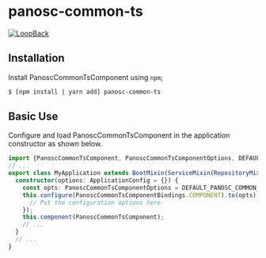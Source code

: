 # panosc-common-ts

[![LoopBack](https://github.com/strongloop/loopback-next/raw/master/docs/site/imgs/branding/Powered-by-LoopBack-Badge-(blue)-@2x.png)](http://loopback.io/)

## Installation

Install PanoscCommonTsComponent using `npm`;

```sh
$ [npm install | yarn add] panosc-common-ts
```

## Basic Use

Configure and load PanoscCommonTsComponent in the application constructor
as shown below.

```ts
import {PanoscCommonTsComponent, PanoscCommonTsComponentOptions, DEFAULT_PANOSC_COMMON_TS_OPTIONS} from 'panosc-common-ts';
// ...
export class MyApplication extends BootMixin(ServiceMixin(RepositoryMixin(RestApplication))) {
  constructor(options: ApplicationConfig = {}) {
    const opts: PanoscCommonTsComponentOptions = DEFAULT_PANOSC_COMMON_TS_OPTIONS;
    this.configure(PanoscCommonTsComponentBindings.COMPONENT).to(opts);
      // Put the configuration options here
    });
    this.component(PanoscCommonTsComponent);
    // ...
  }
  // ...
}
```
